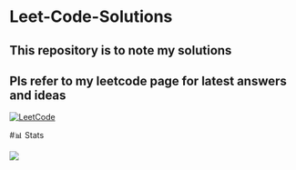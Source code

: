 # Leet-Code-Solutions

## This repository is to note my solutions
## Pls refer to my leetcode page for latest answers and ideas

[![LeetCode](https://img.shields.io/badge/LeetCode-000000?style=for-the-badge&logo=LeetCode&logoColor=#d16c06)](https://leetcode.com/nithishariyha02467/)

#📊 Stats

<img src="https://leetcard.jacoblin.cool/nithishariyha02467?theme=dark&font=Rhodium%20Libre&ext=heatmap">

